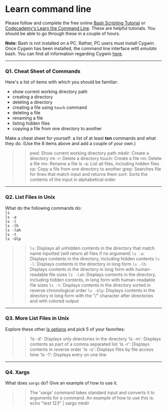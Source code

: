 # Learn command line

Please follow and complete the free online [Bash Scripting Tutorial](https://ryanstutorials.net/bash-scripting-tutorial/) or [Codecademy's Learn the Command Line](https://www.codecademy.com/learn/learn-the-command-line). These are helpful tutorials. You should be able to go through these in a couple of hours.

**Note:** Bash is not installed on a PC. Rather, PC users must install Cygwin. Once Cygwin has been installed, the command line interface witll _emulate_ bash. You can find all information regarding Cygwin [here](https://www.cygwin.com/).

---

### Q1.  Cheat Sheet of Commands  

Here's a list of items with which you should be familiar:  
* show current working directory path
* creating a directory
* deleting a directory
* creating a file using `touch` command
* deleting a file
* renaming a file
* listing hidden files
* copying a file from one directory to another

Make a cheat sheet for yourself: a list of at least **ten** commands and what they do.  (Use the 8 items above and add a couple of your own.)  

> > pwd: Show current working directory path
    mkdir: Create a directory
    rm -r: Delete a directory
    touch: Create a file
    rm: Delete a file
    mv: Rename a file
    ls -a: List all files, including hidden files
    cp: Copy a file from one directory to another
    grep: Searches file for lines that match input and returns them
    sort: Sorts the contents of the input in alphabetical order
    

---

### Q2.  List Files in Unix   

What do the following commands do:  
`ls`  
`ls -a`  
`ls -l`  
`ls -lh`  
`ls -lah`  
`ls -t`  
`ls -Glp`  

> > `ls`: Displays all unhidden contents in the directory that match name inputted (will return all files if no argument)
    `ls -a`: Displays contents in the directory, including hidden contents
    `ls -l`: Displays contents in the directory in long form
    `ls -lh`: Displays contents in the directory in long form with human-readable file sizes
    `ls -lah`: Displays contents in the directory, including hidden contents, in long form with human-readable file sizes
    `ls -t`: Displays contents in the directory sorted in reverse chronological order
    `ls -Glp`: Displays contents in the directory in long form with the "/" character after directories and with colored output

---

### Q3.  More List Files in Unix  

Explore these other [ls options](http://www.techonthenet.com/unix/basic/ls.php) and pick 5 of your favorites:

> > 'ls -d': Displays only directories in the directory
    'ls -m': Displays contents as part of a comma separated list
    'ls -r': Displays contents in reverse order
    'ls -u': Displays files by file access time
    'ls -1': Displays entry on one line

---

### Q4.  Xargs   

What does `xargs` do? Give an example of how to use it.

> > The 'xargs' command takes standard input and converts it to arguments for a command. An example of how to use this is: 
      echo "test 123" | xargs mkdir

 

